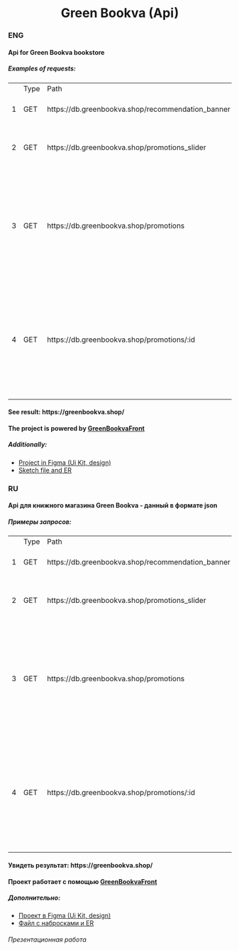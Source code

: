 <h1 align="center">Green Bookva (Api)</h1>

<h3>ENG</h3>
<h4>Api for Green Bookva bookstore</h4> 
<h5>Examples of requests:</h5>
<table>
  <tr>
    <td>&nbsp;</td>
    <td>Type</td>
    <td>Path</td>
    <td>Result</td>
  </tr>
  <tr>
    <td>1</td> <td>GET</td>
    <td>https://db.greenbookva.shop/recommendation_banner</td>
    <td>{
        "image": "65qses7mffatkc36vial.webp",
        "product_id": 900
    }</td>
  </tr>
  <tr>
    <td>2</td> <td>GET</td>
    <td>https://db.greenbookva.shop/promotions_slider</td>
    <td>{
        "id": 3,
        "banner": "neoux6p4dyhncaffni4i.webp"
    },
    {
        "id": 10,
        "banner": "54pz8ybggwled5owkhod.webp"
    }</td>
  </tr>
  <tr>
    <td>3</td> <td>GET</td>
    <td>https://db.greenbookva.shop/promotions</td>
    <td>{
        "id": 1,
        "name": "Фэнтезийные миры",
        "duration": 20,
        "banner": "wmqvg3aboyofmmpxa4fy.webp",
        "short_description": "–22% на подборку книг Нила Геймана, Джона Толкина и не только"
    },<br>
    {
        "id": 2,
        "name": "Студенческая скидка",
        "duration": 0,
        "banner": "jhb0misvzx7ooh7xnlxw.webp",
        "short_description": "Скидка 15% на всё при предъявлении студенческого билета"
    }</td>
  </tr>
  <tr>
    <td>4</td> <td>GET</td>
    <td>https://db.greenbookva.shop/promotions/:id</td>
    <td>{
        "id": 1,
        "name": "Фэнтезийные миры",
        "duration": 20,
        "banner": "wmqvg3aboyofmmpxa4fy.webp",
        "full_description": "В книгах из нашей подборки – порталы в волшебные миры. Поэтому приготовьтесь к встречам с дружными хоббитами, грозными драконами и мудрыми колдуньями. Выбирайте свои сюжеты и готовьтесь к прогулкам по необычным краям! "
    }</td>
  </tr>
</table>

<h4>See result: https://greenbookva.shop/</h4>

<h4>The project is powered by <a href="https://github.com/victusic/GreenBookvaFront">GreenBookvaFront</a></h4>

<h5>Additionally:</h5>
<ul>
  <li><a href="https://www.figma.com/file/MNIRiMpLyB3krgtCViVkhe/greenBookva?type=design&node-id=0%3A1&mode=design&t=yUH5tkRf9JODAQhw-1">Project in Figma (Ui Kit, design)</a></li> 
  <li><a href="https://drive.google.com/drive/folders/1ohxieZ_U31q61mQcNQkOw1FyBHyYmExR?usp=sharing">Sketch file and ER</a></li>
</ul>

<h3>RU</h3>
<h4>Api для книжного магазина Green Bookva - данный в формате json</h4>
<h5>Примеры запросов:</h5>
<table>
  <tr>
    <td>&nbsp;</td>
    <td>Type</td>
    <td>Path</td>
    <td>Result</td>
  </tr>
  <tr>
    <td>1</td> <td>GET</td>
    <td>https://db.greenbookva.shop/recommendation_banner</td>
    <td>{
        "image": "65qses7mffatkc36vial.webp",
        "product_id": 900
    }</td>
  </tr>
  <tr>
    <td>2</td> <td>GET</td>
    <td>https://db.greenbookva.shop/promotions_slider</td>
    <td>{
        "id": 3,
        "banner": "neoux6p4dyhncaffni4i.webp"
    },
    {
        "id": 10,
        "banner": "54pz8ybggwled5owkhod.webp"
    }</td>
  </tr>
  <tr>
    <td>3</td> <td>GET</td>
    <td>https://db.greenbookva.shop/promotions</td>
    <td>{
        "id": 1,
        "name": "Фэнтезийные миры",
        "duration": 20,
        "banner": "wmqvg3aboyofmmpxa4fy.webp",
        "short_description": "–22% на подборку книг Нила Геймана, Джона Толкина и не только"
    },<br>
    {
        "id": 2,
        "name": "Студенческая скидка",
        "duration": 0,
        "banner": "jhb0misvzx7ooh7xnlxw.webp",
        "short_description": "Скидка 15% на всё при предъявлении студенческого билета"
    }</td>
  </tr>
  <tr>
    <td>4</td> <td>GET</td>
    <td>https://db.greenbookva.shop/promotions/:id</td>
    <td>{
        "id": 1,
        "name": "Фэнтезийные миры",
        "duration": 20,
        "banner": "wmqvg3aboyofmmpxa4fy.webp",
        "full_description": "В книгах из нашей подборки – порталы в волшебные миры. Поэтому приготовьтесь к встречам с дружными хоббитами, грозными драконами и мудрыми колдуньями. Выбирайте свои сюжеты и готовьтесь к прогулкам по необычным краям! "
    }</td>
  </tr>
</table>

<h4>Увидеть результат: https://greenbookva.shop/</h4>

<h4>Проект работает с помощью <a href="https://github.com/victusic/GreenBookvaFront">GreenBookvaFront</a></h4>

<h5>Дополнительно:</h5>
<ul>
  <li><a href="https://www.figma.com/file/MNIRiMpLyB3krgtCViVkhe/greenBookva?type=design&node-id=0%3A1&mode=design&t=yUH5tkRf9JODAQhw-1">Проект в Figma (Ui Kit, design)</a></li>
  <li><a href="https://drive.google.com/drive/folders/1ohxieZ_U31q61mQcNQkOw1FyBHyYmExR?usp=sharing">Файл с набросками и ER</a></li>
</ul>

<h6>Презентационная работа</h6>
